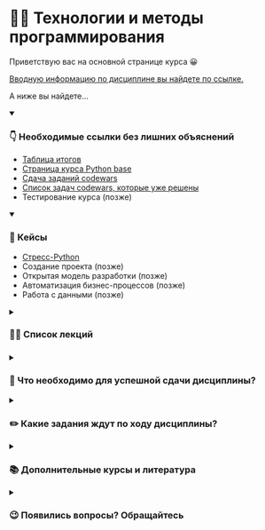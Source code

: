 # 👨‍💻 Технологии и методы программирования

Приветствую вас на основной странице курса 😀

[Вводную информацию по дисциплине вы найдете по ссылке.](https://docs.google.com/presentation/d/1Exy-g6MDnljAMd7XoRHuptF8yBSy8KvOGfP8Bf0tSiM/edit?usp=sharing)

А ниже вы найдете...

<details open> 
  <summary><h3>👇 Необходимые ссылки без лишних объяснений</h3></summary>
    
  * [Таблица итогов](https://docs.google.com/spreadsheets/d/1rtYymujWHRgvxA8Lqms0MuJ0MtaOHghhTcO63BTDWwA/edit?usp=sharing)
  * [Страница курса Python base](https://pyshkovni.github.io/python-base-course/)
  * [Сдача заданий codewars](https://forms.yandex.ru/cloud/66e9d2473e9d080edcda484a/)
  * [Список задач codewars, которые уже решены](https://disk.yandex.ru/d/1WPKv5NVwAAlLw)
  * Тестирование курса (позже)

</details>

<details open> 
  <summary><h3>📝 Кейсы</h3></summary>

  * [Стресс-Python](https://github.com/pyshkovni/timp-stress-python)
  * Создание проекта (позже)
  * Открытая модель разработки (позже)
  * Автоматизация бизнес-процессов (позже)
  * Работа с данными (позже)

</details>

<details>
  <summary><h3>👨‍🏫 Список лекций<h3></summary>

  * [Место Python в современном мире](./about_python_lecture/README.md)
  * [Работа с Python в среде разработки](./python_ide/README.md)
  * Совместная разработка. Теория Git
  * Библиотеки Python

</details>  

<details> 
  <summary><h3>🏅 Что необходимо для успешной сдачи дисциплины?</h3></summary>

  Дисциплина включает в себя:
  
  * разбор кейсов на семинарах о решении прикладных задач программирования;
  
  * лекционный материал о предыстории применяемой технологии;
  
  * материал для самостоятельного изучения
  
  Для успешной сдачи дисциплины необходимо:
  
  * выполнить 5 кейсов;
  
  * выполнить самостоятельное тестирование по курсу `Python base`;
  
  * выполнить самостоятельное задание на портале `codewars`.
  
  За каждое задание вы получаете балл.
  
  Баллы | Оценка
  :-- | :--
  7-6 баллов | Отлично
  5-4 балла | Хорошо
  3-2 балла | Удовлетворительно
  1-0 баллов | Неудовлетворительно
  
  К концу семестра вы получаете оценку согласно полученным баллам.
  
  * Если оценка вас устраивает, то вы ее получаете.
  
  * Если оценка вас не устраивает, то вы можете прийти на экзамен и попытаться ее повысить.
  
  Все сведения об текущей успеваемости вы можете найти по ссылке https://docs.google.com/spreadsheets/d/1rtYymujWHRgvxA8Lqms0MuJ0MtaOHghhTcO63BTDWwA/edit?usp=sharing
  
</details>

<details> 
  <summary><h3>✏️ Какие задания ждут по ходу дисциплины?</h3></summary>

  #### Тестирование курса Python base
  
  В качестве материала для самостоятельного изучения вам предлагается курс по основам Python.
  
  * Курс доступен по ссылке: https://pyshkovni.github.io/python-base-course/
  
  * Курс состоит из двух разделов. В каждом разделе находится список тем, которые включают в себя примеры коды, задачи и вопросы с пояснениями по ходу прохождения.
  
  * По завершению курса вам необходимо пройти тестирование, которое включает вопросы по разобранным темам.
  
  * Тестирование можно пройти до завершения изучения курса, но до указанного срока.
  
  Тестирование доступно по ссылке до *… (позже)*
  
  #### Решение задач codewars
  
  Одним из условий успешной сдачи дисциплины является решение задач на портале [codewars](https://www.codewars.com/).
  
  * Вам необходимо решить достаточно задач для получения уровня 7.
  
  * Список задач не может повторяться у сокурсников более чем на 50%. [Вот список задач codewars, которые уже решены!](https://disk.yandex.ru/d/1WPKv5NVwAAlLw)
  
  * Подробнее о задании по ссылке https://youtu.be/0mgCQjvdinw
  
  * Пример решения задач в codewars https://youtu.be/Q3fZm7lsZi0
  
  [Профиль codewars необходимо прислать до _29.11.2024 20:59_ по ссылке](https://forms.yandex.ru/cloud/66e9d2473e9d080edcda484a/)
  
  #### Кейсы

  На занятиях рассматриваются проблемные ситуации — кейсы, и их способы их решения.
  
  * В начала занятия дается небольшой ликбез — справка по задаче и необходимый материал.
  
  * Затем идет разбор пробной задачи и ответы на вопросы.
  
  * После оставшуюся часть занятия проходит решение кейса каждым студентом или в парах. Преподаватель присутствует при решении и готов помочь!
  
  * В конце занятия результаты кейса необходимо отправить в форму. По завершению кейса выставляется балл за прохождение.

</details>

<details> 
  <summary><h3>📚 Дополнительные курсы и литература</h3></summary>

  * [Язык программирования Python. 2023. ВМК МГУ](https://www.youtube.com/watch?v=Dy_ueC-Girk&list=PL6kSdcHYB3x5PzO26mzRFU6NmsRqd6WgL)
  * [Операционные системы 2024. МГТУ кафедра ИУ9](https://youtu.be/cEjAH5ghWbY?si=-RWlNNg6tlFOVrcI)
  * [Алгоритмы на Python3 2018. Кафедра информатики МФТИ](https://youtu.be/KdZ4HF1SrFs?si=_iPbI7t3UYCe_alH)
  * [MTS True Tech Day. JIT в Python3.13](https://www.youtube.com/watch?v=qaHGzRD3pHg&list=PLBf6S6ZuTomoUSjI_smbTvj-xMouwF0SF&index=1)
  * [MTS True Tech Day. Туллинг в Python по управления](https://www.youtube.com/watch?v=Uu1jslSHTOo&list=PLBf6S6ZuTomoUSjI_smbTvj-xMouwF0SF&index=3)

</details>

<details> 
  <summary><h3>😉 Появились вопросы? Обращайтесь</h3></summary>

  _Пышков Никита Игоревич,_

  _Старший преподаватель кафедры Теории и систем отраслевого управления_

  _Института отраслевого менеджмента РАНХиГС._

  phone: +7(995)904-27-38

  telegram: [@pyshkovni](https://t.me/pyshkovni)

  email: [pyshkov-ni@ranepa.ru](mailto:pyshkov-ni@ranepa.ru)

</details>
